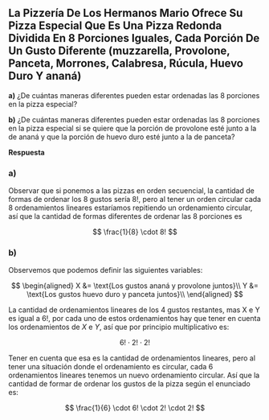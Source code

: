 ## La Pizzería De Los Hermanos Mario Ofrece Su Pizza Especial Que Es Una Pizza Redonda Dividida En 8 Porciones Iguales, Cada Porción De Un Gusto Diferente (muzzarella, Provolone, Panceta, Morrones, Calabresa, Rúcula, Huevo Duro Y ananá)

**a)** ¿De cuántas maneras diferentes pueden estar ordenadas las 8 porciones en la pizza especial?

**b)** ¿De cuántas maneras diferentes pueden estar ordenadas las 8 porciones en la pizza especial si se quiere que la porción de provolone esté junto a la de ananá y que la porción de huevo duro esté junto a la de panceta?

**Respuesta**

### **a)**

Observar que si ponemos a las pizzas en orden secuencial, la cantidad de formas de ordenar los 8 gustos sería $8!$, pero al tener un orden circular cada 8 ordenamientos lineares estaríamos repitiendo un ordenamiento circular, así que la cantidad de formas diferentes de ordenar las 8 porciones es

$$
\frac{1}{8} \cdot 8!
$$
### **b)**

Observemos que podemos definir las siguientes variables:

$$  
\begin{aligned}
X &= \text{Los gustos ananá y provolone juntos}\\
Y &= \text{Los gustos huevo duro y panceta juntos}\\
\end{aligned}
$$

La cantidad de ordenamientos lineares de los 4 gustos restantes, mas X e Y es igual a $6!$, por cada uno de estos ordenamientos hay que tener en cuenta los ordenamientos de $X$ e $Y$, así que por principio multiplicativo es:

$$
6! \cdot 2! \cdot 2!
$$

Tener en cuenta que esa es la cantidad de ordenamientos lineares, pero al tener una situación donde el ordenamiento es circular, cada 6 ordenamientos lineares tenemos un nuevo ordenamiento circular. Así que la cantidad de formar de ordenar los gustos de la pizza según el enunciado es:

$$
\frac{1}{6} \cdot 6! \cdot 2! \cdot 2!
$$
